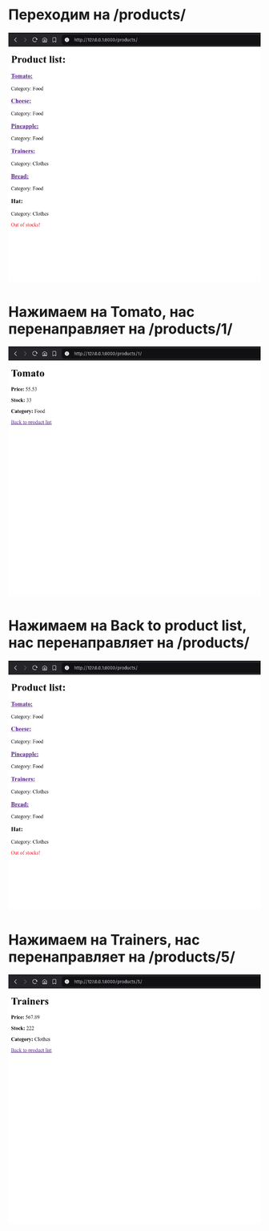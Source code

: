 # Переходим на /products/

![1](1.png)

# Нажимаем на Tomato, нас перенаправляет на /products/1/

![2](2.png)

# Нажимаем на Back to product list, нас перенаправляет на /products/

![1](1.png)

# Нажимаем на Trainers, нас перенаправляет на /products/5/

![3](3.png)